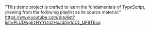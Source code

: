 "This demo project is crafted to learn the fundamentals of TypeScript, drawing from the following playlist as its source material:"
https://www.youtube.com/playlist?list=PLUDwpEzHYYLtn2HxJdiSy1dCL_QF8T6cq
